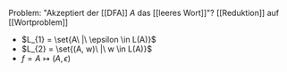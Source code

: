 Problem: "Akzeptiert der [[DFA]] $A$ das [[leeres Wort]]"?
[[Reduktion]] auf [[Wortproblem]]

- $L_{1} = \set{A\ |\ \epsilon \in L(A)}$
- $L_{2} = \set{(A, w)\ |\ w \in L(A)}$
- $f = A \mapsto (A, \epsilon)$
